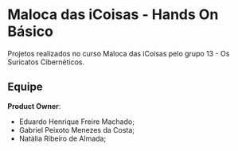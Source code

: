 # Maloca das iCoisas - Hands On Básico

Projetos realizados no curso Maloca das iCoisas pelo grupo 13 - Os Suricatos Cibernéticos.

## Equipe

**Product Owner**:

- Eduardo Henrique Freire Machado;
- Gabriel Peixoto Menezes da Costa;
- Natália Ribeiro de Almada;
